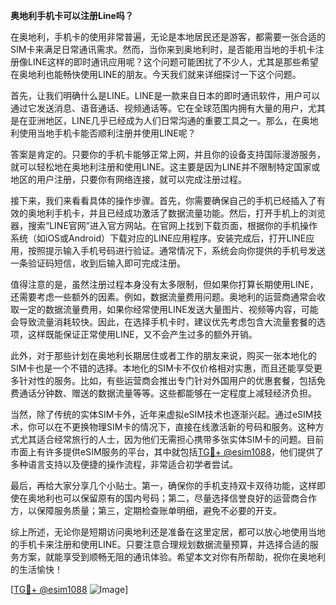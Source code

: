 **奥地利手机卡可以注册Line吗？**

在奥地利，手机卡的使用非常普遍，无论是本地居民还是游客，都需要一张合适的SIM卡来满足日常通讯需求。然而，当你来到奥地利时，是否能用当地的手机卡注册像LINE这样的即时通讯应用呢？这个问题可能困扰了不少人，尤其是那些希望在奥地利也能畅快使用LINE的朋友。今天我们就来详细探讨一下这个问题。

首先，让我们明确什么是LINE。LINE是一款来自日本的即时通讯软件，用户可以通过它发送消息、语音通话、视频通话等。它在全球范围内拥有大量的用户，尤其是在亚洲地区，LINE几乎已经成为人们日常沟通的重要工具之一。那么，在奥地利使用当地手机卡能否顺利注册并使用LINE呢？

答案是肯定的。只要你的手机卡能够正常上网，并且你的设备支持国际漫游服务，就可以轻松地在奥地利注册和使用LINE。这主要是因为LINE并不限制特定国家或地区的用户注册，只要你有网络连接，就可以完成注册过程。

接下来，我们来看看具体的操作步骤。首先，你需要确保自己的手机已经插入了有效的奥地利手机卡，并且已经成功激活了数据流量功能。然后，打开手机上的浏览器，搜索“LINE官网”进入官方网站。在官网上找到下载页面，根据你的手机操作系统（如iOS或Android）下载对应的LINE应用程序。安装完成后，打开LINE应用，按照提示输入手机号码进行验证。通常情况下，系统会向你提供的手机号发送一条验证码短信，收到后输入即可完成注册。

值得注意的是，虽然注册过程本身没有太多限制，但如果你打算长期使用LINE，还需要考虑一些额外的因素。例如，数据流量费用问题。奥地利的运营商通常会收取一定的数据流量费用，如果你经常使用LINE发送大量图片、视频等内容，可能会导致流量消耗较快。因此，在选择手机卡时，建议优先考虑包含大流量套餐的选项，这样既能保证正常使用LINE，又不会产生过多的额外开销。

此外，对于那些计划在奥地利长期居住或者工作的朋友来说，购买一张本地化的SIM卡也是一个不错的选择。本地化的SIM卡不仅价格相对实惠，而且还能享受更多针对性的服务。比如，有些运营商会推出专门针对外国用户的优惠套餐，包括免费通话分钟数、赠送的数据流量等等。这些都能够在一定程度上减轻经济负担。

当然，除了传统的实体SIM卡外，近年来虚拟eSIM技术也逐渐兴起。通过eSIM技术，你可以在不更换物理SIM卡的情况下，直接在线激活新的号码和服务。这种方式尤其适合经常旅行的人士，因为他们无需担心携带多张实体SIM卡的问题。目前市面上有许多提供eSIM服务的平台，其中就包括[TG💪+ @esim1088](https://t.me/s/esim1088)，他们提供了多种语言支持以及便捷的操作流程，非常适合初学者尝试。

最后，再给大家分享几个小贴士。第一，确保你的手机支持双卡双待功能，这样即使在奥地利也可以保留原有的国内号码；第二，尽量选择信誉良好的运营商合作方，以保障服务质量；第三，定期检查账单明细，避免不必要的开支。

综上所述，无论你是短期访问奥地利还是准备在这里定居，都可以放心地使用当地的手机卡来注册和使用LINE。只要注意合理规划数据流量预算，并选择合适的服务方案，就能享受到顺畅无阻的通讯体验。希望本文对你有所帮助，祝你在奥地利的生活愉快！

[[TG💪+ @esim1088](https://t.me/s/esim1088) ![Image](https://i.postimg.cc/4NQfJmqS/Snipaste-2025-05-13-00-14-12.png)]